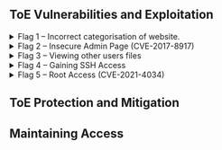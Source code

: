 ## ToE Vulnerabilities and Exploitation

<details>
<summary> Flag 1 – Incorrect categorisation of website. </summary>
<p><p/>
To begin, using the output of the initial nmap scan as a base, it is known the ToE has an open port 80. Port 80 is used by HTTP and is the default network port used to send and receive unencrypted web pages. This alludes to the fact this ToE has a webserver running off this IP address.<br/>


HTTP does not use any form of encryption or certificates to secure it unlike port 443, ‘HTTPS’, so remains historically one of the most probed ports on the Internet and will form the basis of this ethical hack.


Within the website, accessed by putting the IP of the ToE into the URL bar, are messages posted by each user, all with categories set. It would appear if the category is not set it defaults to ‘uncategorised’ which if accessed can allow you to see messages you are potentially not authorised to see as seen below:

<p align="center">
  <img src="https://user-images.githubusercontent.com/66912443/185343935-6524d0de-03e4-4fc7-aa79-54b8840f9e14.png">
</p>

</details>

<details>
<summary> Flag 2 – Insecure Admin Page (CVE-2017-8917) </summary>
<p><p/>
Navigating to the directory ‘/administrator/’ found from a guess of common admin login directories, it is clear the site is running their content management system (CMS) using the web application ‘joomla!’.

<p align="center">
  <img src="https://user-images.githubusercontent.com/66912443/185345885-c1d4419b-2263-46d1-a73b-c3d02f66ac07.png">
</p>
  
 All joomla web pages after version 1.6.0 store their version number in an xml file accessible through the URL seen below:
  
  ```http://www.[thejoomlawebsite].com/administrator/manifests/files/joomla.xml```
  
  This is a major step in determining whether the page has any exploitable vulnerabilities as running out-of-date versions without the latest patches leaves the website open to attack.
  
  <p align="center">
  <img src="https://user-images.githubusercontent.com/66912443/185346752-72464ffc-ab94-4e31-b9c2-c2df1c334a40.png">
</p>

  On this same page, viewing the page source exposes the version number of joombla as “3.7.0”.
  
  Now that the version number is revealed it narrows down the vulnerabilities that are possible to exploit for this specific version of ‘joombla’. For this example, exploit CVE-2017-8917 was used, an SQL injection attack that allows attackers to execute arbitrary SQL commands via unspecified vectors.
  
Using the base of a command found on the exploit database website:

  ``` sqlmap -u "http://localhost/index.php?option=com_fields&view=fields&layout=modal&list[fullordering]=updatexml" --risk=3 --level=5 --random-agent --dbs -p list[fullordering] ```

  ‘sqlmap’ was loaded with the relevant ip for the ToE. When run, this spat out the database names of the DBMS that was being run revealing two databases 
  
From the two databases revealed from the previous command, ‘joombla’ was chosen to be targeted as it sounds like it would hold information of greater value than the alternative. Using this database as a target, the below command is used to dump all the information about the tables within the database as it can within the CLI. This includes a table known as “__users”, which as will be seen will be essential for grabbing user data.
  
  ![image](https://user-images.githubusercontent.com/66912443/185354231-da7dbec7-a5ee-494c-82e4-8811c6689c6a.png)
![image](https://user-images.githubusercontent.com/66912443/185354297-52d25268-f01e-4643-b508-32e2afc44c35.png)

 Running the program again, but specifically looking for that aforementioned table provides a more detailed view of what is going on inside. This leaves an output with 3 users, with now exposed emails. As the emails are not encrypted all that needs to be cracked is the passwords.
  
  The hashed passwords are put into a text document to be cracked by john. Using the beginning ID ‘$2y$’ it can be determined the passwords are encrypted using blowfish.
  
  <p align="center">
  <img src="https://user-images.githubusercontent.com/66912443/185355434-d25eb2a1-490a-47da-82ca-5ec0b1dfd68e.png">
</p>
  
  Now we have the hashes, a wordlist needs to be built to try crack them within reasonable time. To do this, the program ‘CeWl’ is used. The below command is used to set to crawl the website (via IP address) at a depth of 5 with a minimum character count of 3 and put each word found into a file called “passlist”.
  
  <p align="center">
  <img src="https://user-images.githubusercontent.com/66912443/185354999-ddf956fe-032d-4ecd-ac76-7bb005e22062.png">
</p>

  Now that a wordlist has been created, the program ‘john the ripper’ can be used to crack the hashes. Running the below command results in one hash getting successfully cracked and found to be the word “isaribi”. This belongs to the admin account ‘orga’, a super user .
  
   <p align="center">
  <img src="https://user-images.githubusercontent.com/66912443/185355739-f4954333-5cf6-40d4-a57a-39064d4417b2.png">
</p>

  To try and locate another password, john was run for a while without a password list, this cracked another hash revealing it to be the word “cookie”. This belongs to the admin account ‘Biscuit’.
  
  <p align="center">
  <img src="https://user-images.githubusercontent.com/66912443/185355946-c6a5beae-49b4-4571-b744-4080a334dc7e.png">
</p>
  
</details>

<details>
<summary> Flag 3 – Viewing other users files </summary>
  <p><p/>
  By leaving the home directory of ‘orga’ using “cd ..”, it is possible to see all other users that reside on this system. As seen below, under the acount ‘orga’ the user can change directory into another users home directory therefore allowing the viewing of all of their personal files. 
  
  <p align="center">
  <img src="https://user-images.githubusercontent.com/66912443/185356358-d4e77e28-d18e-42b8-b106-22a95c7539d8.png">
</p>

</details>

<details>
<summary> Flag 4 – Gaining SSH Access </summary>
<p><p/>
Using the username and password of the ‘super user’ account found in flag 2, it was possible to gain access to the ToE using remote ssh connection as the login for the CMS was the same as it was for ssh.

  
Username: orga@192.168.56.101  
Password: isaribi
  
  <p align="center">
  <img src="https://user-images.githubusercontent.com/66912443/185356872-4aea575b-5edd-43b9-8ef0-3af6ea979e50.png">
</p>
  
<p><p/>
Listing all directories gives the file “.Flag4”. Reading the contents gives the following:
  
  <p align="center">
  <img src="https://user-images.githubusercontent.com/66912443/185357491-4eeec548-70fa-46be-ab71-a15c4e40c0a5.png">
</p>

</details>

<details>
<summary>	Flag 5 – Root Access (CVE-2021-4034) </summary>
<p><p/>
The vulnerability chosen was ‘CVE-2021-4034’. This is a vulnerability of the ‘pkexec’ toolkit. This toolkit is dangerous enough as its purpose is to “allow unprivileged users to run commands as privileged users according to predefined policies”. This exploit makes use of this to cause an unauthorised local privilege escalation on the target machine.

Looking up the name in the ToE terminal confirms this toolkit is present.

<p align="center">
  <img src="https://user-images.githubusercontent.com/66912443/185359889-4333051e-6498-480f-8c5d-594106d1b9a8.png">
</p>

The exploit works by running the below script, created by Andris Raugulis on github. This script works as the version of pkexec on the ToE doesn't handle the calling parameters count correctly and ends trying to execute environment variables as commands. 

  <p align="center">
  <img src="https://user-images.githubusercontent.com/66912443/185360444-5032c5b2-32d4-4ff9-87df-1a16e49ba84d.png">
</p>
  
  On the ToE which is accessible through the ‘orga’ account, this is copied line for line and put in a file named ‘exploit.c’.
  
  Next step is to run the code with the following command, generating the executable ‘poc’:
  <p><p/>
  
  ![image](https://user-images.githubusercontent.com/66912443/185360620-66e12e7b-f856-4a84-bc8a-16c2e5d07484.png)
  ![image](https://user-images.githubusercontent.com/66912443/185360640-cf027a9b-4746-4f7c-9fcc-626c85c3e428.png)

Once the ‘poc’ file is run, the user is provided with root access as seen below:
  <p><p/>
  
  ![image](https://user-images.githubusercontent.com/66912443/185360880-8142754b-39b9-4331-ab3a-01a51191fbf3.png)

  This leads to being able to find Flag 5 in the ‘root’ directory.
  
  <p align="center">
  <img src="https://user-images.githubusercontent.com/66912443/185361007-6f9d0bb1-05f9-4696-a489-9c04f2f6f841.png">
</p>

</details>

## ToE Protection and Mitigation

## Maintaining Access
